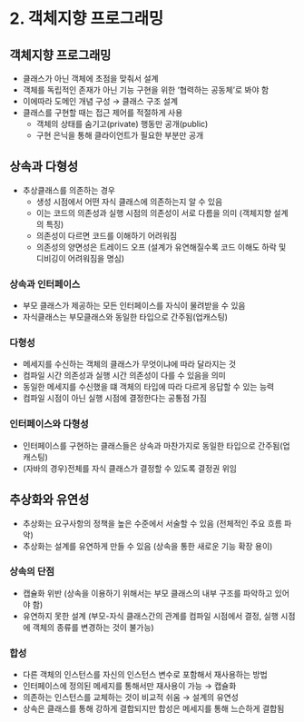 # 2. 객체지향 프로그래밍
## 객체지향 프로그래밍
- 클래스가 아닌 객체에 초점을 맞춰서 설계
- 객체를 독립적인 존재가 아닌 기능 구현을 위한 ‘협력하는 공동체’로 봐야 함
- 이에따라 도메인 개념 구성 →  클래스 구조 설계
- 클래스를 구현할 때는 접근 제어를 적절하게 사용
    - 객체의 상태를 숨기고(private) 행동만 공개(public)
    - 구현 은닉을 통해 클라이언트가 필요한 부분만 공개

## 상속과 다형성
- 추상클래스를 의존하는 경우
    - 생성 시점에서 어떤 자식 클래스에 의존하는지 알 수 있음
    - 이는 코드의 의존성과 실행 시점의 의존성이 서로 다름을 의미 (객체지향 설계의 특징)
    - 의존성이 다르면 코드를 이해하기 어려워짐
    - 의존성의 양면성은 트레이드 오프 (설계가 유연해질수록 코드 이해도 하락 및 디비깅이 어려워짐을 명심)

### 상속과 인터페이스
- 부모 클래스가 제공하는 모든 인터페이스를 자식이 물려받을 수 있음
- 자식클래스는 부모클래스와 동일한 타입으로 간주됨(업캐스팅)

### 다형성
- 메세지를 수신하는 객체의 클래스가 무엇이냐에 따라 달라지는 것
- 컴파일 시간 의존성과 실행 시간 의존성이 다를 수 있음을 의미
- 동일한 메세지를 수신했을 떄 객체의 타입에 따라 다르게 응답할 수 있는 능력
- 컴파일 시점이 아닌 실행 시점에 결정한다는 공통점 가짐

### 인터페이스와 다형성
- 인터페이스를 구현하는 클래스들은 상속과 마찬가지로 동일한 타입으로 간주됨(업캐스팅)
- (자바의 경우)전체를 자식 클래스가 결정할 수 있도록 결정권 위임

## 추상화와 유연성
- 추상화는 요구사항의 정책을 높은 수준에서 서술할 수 있음 (전체적인 주요 흐름 파악)
- 추상화는 설계를 유연하게 만들 수 있음 (상속을 통한 새로운 기능 확장 용이)

### 상속의 단점
- 캡슐화 위반 (상속을 이용하기 위해서는 부모 클래스의 내부 구조를 파악하고 있어야 함)
- 유연하지 못한 설계 (부모-자식 클래스간의 관계를 컴파일 시점에서 결정, 실행 시점에 객체의 종류를 변경하는 것이 불가능)

### 합성
- 다른 객체의 인스턴스를 자신의 인스턴스 변수로 포함해서 재사용하는 방법
- 인터페이스에 정의된 메세지를 통해서만 재사용이 가능 → 캡슐화
- 의존하는 인스턴스를 교체하는 것이 비교적 쉬움 → 설계의 유연성
- 상속은 클래스를 통해 강하게 결합되지만 합성은 메세지를 통해 느슨하게 결합됨
